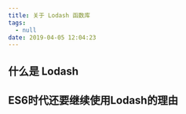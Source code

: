 ```yaml
---
title: 关于 Lodash 函数库
tags:
  - null
date: 2019-04-05 12:04:23
---
```



## 什么是 Lodash

## ES6时代还要继续使用Lodash的理由
